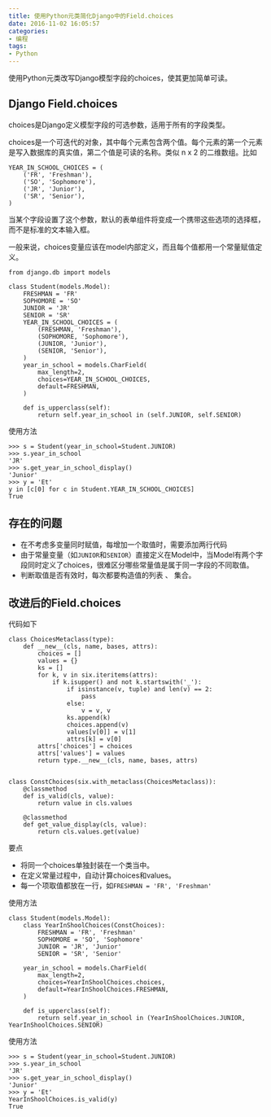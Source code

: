 ```yaml
---
title: 使用Python元类简化Django中的Field.choices
date: 2016-11-02 16:05:57
categories:
- 编程
tags:
- Python
---
```


  使用Python元类改写Django模型字段的choices，使其更加简单可读。

<!-- more -->

## Django Field.choices

choices是Django定义模型字段的可选参数，适用于所有的字段类型。

choices是一个可迭代的对象，其中每个元素包含两个值。每个元素的第一个元素是写入数据库的真实值，第二个值是可读的名称。类似 n x 2 的二维数组。比如

```
YEAR_IN_SCHOOL_CHOICES = (
    ('FR', 'Freshman'),
    ('SO', 'Sophomore'),
    ('JR', 'Junior'),
    ('SR', 'Senior'),
)
```

当某个字段设置了这个参数，默认的表单组件将变成一个携带这些选项的选择框，而不是标准的文本输入框。

一般来说，choices变量应该在model内部定义，而且每个值都用一个常量赋值定义。

```
from django.db import models

class Student(models.Model):
    FRESHMAN = 'FR'
    SOPHOMORE = 'SO'
    JUNIOR = 'JR'
    SENIOR = 'SR'
    YEAR_IN_SCHOOL_CHOICES = (
        (FRESHMAN, 'Freshman'),
        (SOPHOMORE, 'Sophomore'),
        (JUNIOR, 'Junior'),
        (SENIOR, 'Senior'),
    )
    year_in_school = models.CharField(
        max_length=2,
        choices=YEAR_IN_SCHOOL_CHOICES,
        default=FRESHMAN,
    )

    def is_upperclass(self):
        return self.year_in_school in (self.JUNIOR, self.SENIOR)
```

使用方法

```
>>> s = Student(year_in_school=Student.JUNIOR)
>>> s.year_in_school
'JR'
>>> s.get_year_in_school_display()
'Junior'
>>> y = 'Et'
y in [c[0] for c in Student.YEAR_IN_SCHOOL_CHOICES]
True

```

## 存在的问题


- 在不考虑多变量同时赋值，每增加一个取值时，需要添加两行代码
- 由于常量变量（如`JUNIOR`和`SENIOR`）直接定义在Model中，当Model有两个字段同时定义了choices，很难区分哪些常量值是属于同一字段的不同取值。
- 判断取值是否有效时，每次都要构造值的列表 、 集合。

##  改进后的Field.choices

代码如下

```
class ChoicesMetaclass(type):
    def __new__(cls, name, bases, attrs):
        choices = []
        values = {}
        ks = []
        for k, v in six.iteritems(attrs):
            if k.isupper() and not k.startswith('_'):
                if isinstance(v, tuple) and len(v) == 2:
                    pass
                else:
                    v = v, v
                ks.append(k)
                choices.append(v)
                values[v[0]] = v[1]
                attrs[k] = v[0]
        attrs['choices'] = choices
        attrs['values'] = values
        return type.__new__(cls, name, bases, attrs)


class ConstChoices(six.with_metaclass(ChoicesMetaclass)):
    @classmethod
    def is_valid(cls, value):
        return value in cls.values

    @classmethod
    def get_value_display(cls, value):
        return cls.values.get(value)
```

要点

- 将同一个choices单独封装在一个类当中。
- 在定义常量过程中，自动计算choices和values。
- 每一个项取值都放在一行，如`FRESHMAN = 'FR', 'Freshman'`

使用方法

```
class Student(models.Model):
    class YearInShoolChoices(ConstChoices):
        FRESHMAN = 'FR', 'Freshman'
        SOPHOMORE = 'SO', 'Sophomore'
        JUNIOR = 'JR', 'Junior'
        SENIOR = 'SR', 'Senior'

    year_in_school = models.CharField(
        max_length=2,
        choices=YearInShoolChoices.choices,
        default=YearInShoolChoices.FRESHMAN,
    )

    def is_upperclass(self):
        return self.year_in_school in (YearInShoolChoices.JUNIOR, YearInShoolChoices.SENIOR)
```

使用方法

```
>>> s = Student(year_in_school=Student.JUNIOR)
>>> s.year_in_school
'JR'
>>> s.get_year_in_school_display()
'Junior'
>>> y = 'Et'
YearInShoolChoices.is_valid(y)
True
```
